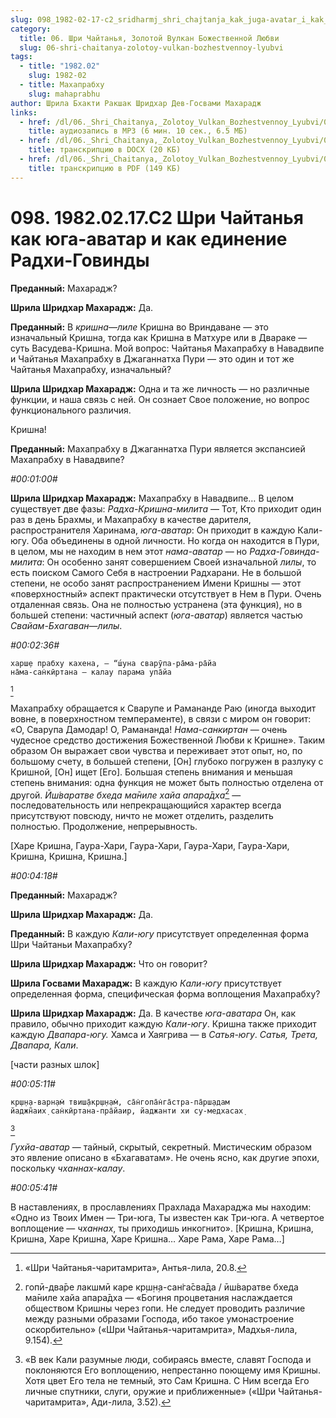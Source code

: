 ```yaml
---
slug: 098_1982-02-17-c2_sridharmj_shri_chajtanja_kak_juga-avatar_i_kak_edinenie_radhi-govindy
category:
  title: 06. Шри Чайтанья, Золотой Вулкан Божественной Любви
  slug: 06-shri-chaitanya-zolotoy-vulkan-bozhestvennoy-lyubvi
tags:
  - title: "1982.02"
    slug: 1982-02
  - title: Махапрабху
    slug: mahaprabhu
author: Шрила Бхакти Ракшак Шридхар Дев-Госвами Махарадж
links:
  - href: /dl/06._Shri_Chaitanya,_Zolotoy_Vulkan_Bozhestvennoy_Lyubvi/098_1982.02.17.C2_SridharMj_Shri_Chajtanja_kak_juga-avatar_i_kak_edinenie_Radhi-Govindy.mp3
    title: аудиозапись в MP3 (6 мин. 10 сек., 6.5 МБ)
  - href: /dl/06._Shri_Chaitanya,_Zolotoy_Vulkan_Bozhestvennoy_Lyubvi/098_1982.02.17.C2_SridharMj_Shri_Chajtanja_kak_juga-avatar_i_kak_edinenie_Radhi-Govindy.docx
    title: транскрипцию в DOCX (20 КБ)
  - href: /dl/06._Shri_Chaitanya,_Zolotoy_Vulkan_Bozhestvennoy_Lyubvi/098_1982.02.17.C2_SridharMj_Shri_Chajtanja_kak_juga-avatar_i_kak_edinenie_Radhi-Govindy.pdf
    title: транскрипцию в PDF (149 КБ)
---
```


# 098. 1982.02.17.C2 Шри Чайтанья как юга-аватар и как единение Радхи-Говинды

**Преданный:** Махарадж?

**Шрила Шридхар Махарадж:** Да.

**Преданный:** В *кришна*—*лиле* Кришна во Вриндаване — это изначальный Кришна, тогда как Кришна в Матхуре или в Двараке — суть Васудева-Кришна. Мой вопрос: Чайтанья Махапрабху в Навадвипе и Чайтанья Махапрабху в Джаганнатха Пури — это один и тот же Чайтанья Махапрабху, изначальный?

**Шрила Шридхар Махарадж:** Одна и та же личность — но различные функции, и наша связь с ней. Он сознает Свое положение, но вопрос функционального различия.

Кришна!

**Преданный:** Махапрабху в Джаганнатха Пури является экспансией Махапрабху в Навадвипе?

*#00:01:00#*

**Шрила Шридхар Махарадж:** Махапрабху в Навадвипе… В целом существует две фазы: *Радха-Кришна-милита* — Тот, Кто приходит один раз в день Брахмы, и Махапрабху в качестве дарителя, распространителя Харинама, *юга-аватар*: Он приходит в каждую Кали-югу. Оба объединены в одной личности. Но когда он находится в Пури, в целом, мы не находим в нем этот *нама-аватар* — но *Радха-Говинда-милита*: Он особенно занят совершением Своей изначальной *лилы*, то есть поиском Самого Себя в настроении Радхарани. Не в большой степени, не особо занят распространением Имени Кришны — этот «поверхностный» аспект практически отсутствует в Нем в Пури. Очень отдаленная связь. Она не полностью устранена (эта функция), но в большей степени: частичный аспект (*юга-аватар*) является частью *Свайам-Бхагаван*—*лилы*.

*#00:02:36#*

    харш̣е прабху кахена, — “ш́уна сварӯпа-ра̄ма-ра̄йа
    на̄ма-сан̇кӣртана — калау парама упа̄йа
[^_ftn1]

Махапрабху обращается к Сварупе и Рамананде Раю (иногда выходит вовне, в поверхностном темпераменте), в связи с миром он говорит: «О, Сварупа Дамодар! О, Рамананда! *Нама-санкиртан* — очень чудесное средство достижения Божественной Любви к Кришне». Таким образом Он выражает свои чувства и переживает этот опыт, но, по большому счету, в большей степени, [Он] глубоко погружен в разлуку с Кришной, [Он] ищет [Его]. Большая степень внимания и меньшая степень внимания: одна функция не может быть полностью отделена от другой. *Ӣш́варатве бхеда ма̄ниле хайа апара̄дха*[^_ftn2] — последовательность или непрекращающийся характер всегда присутствуют повсюду, ничто не может отделить, разделить полностью. Продолжение, непрерывность.

[Харе Кришна, Гаура-Хари, Гаура-Хари, Гаура-Хари, Гаура-Хари, Кришна, Кришна, Кришна.]

*#00:04:18#*

**Преданный:** Махарадж?

**Шрила Шридхар Махарадж:** Да.

**Преданный:** В каждую *Кали-югу* присутствует определенная форма Шри Чайтаньи Махапрабху?

**Шрила Шридхар Махарадж:** Что он говорит?

**Шрила Госвами Махарадж:** В каждую *Кали-югу* присутствует определенная форма, специфическая форма воплощения Махапрабху?

**Шрила Шридхар Махарадж:** Да. В качестве *юга-аватара* Он, как правило, обычно приходит каждую *Кали-югу*. Кришна также приходит каждую *Двапара-югу.* Хамса и Хаягрива — в *Сатья-югу*. *Сатья, Трета, Двапара, Кали*.

[части разных шлок]

*#00:05:11#*

    кр̣ш̣н̣а-варн̣ам̇ твиш̣а̄кр̣ш̣н̣ам̇, са̄н̇гопа̄н̇га̄стра-па̄рш̣адам
    йаджн̃аих̣ сан̇кӣртана-пра̄йаир, йаджанти хи су-медхасах̣
[^_ftn3]

*Гухйа-аватар* — тайный, скрытый, секретный. Мистическим образом это явление описано в «Бхагаватам». Не очень ясно, как другие эпохи, поскольку *чханнах-калау*.

*#00:05:41#*

В наставлениях, в прославлениях Прахлада Махараджа мы находим: «Одно из Твоих Имен — Три-юга, Ты известен как Три-юга. А четвертое воплощение — *чханнах*, ты приходишь инкогнито». [Кришна, Кришна, Кришна, Харе Кришна, Харе Кришна… Харе Рама, Харе Рама…]



[^_ftn1]: «Шри Чайтанья-чаритамрита», Антья-лила, 20.8.

[^_ftn2]: гопӣ-два̄ре лакшмӣ каре кр̣ш̣н̣а-сан̇га̄сва̄да / ӣш́варатве бхеда ма̄ниле хайа апара̄дха — «Богиня процветания наслаждается обществом Кришны через гопи. Не следует проводить различие между разными образами Господа, ибо такое умонастроение оскорбительно» («Шри Чайтанья-чаритамрита», Мадхья-лила, 9.154).

[^_ftn3]: «В век Кали разумные люди, собираясь вместе, славят Господа и поклоняются Его воплощению, непрестанно поющему имя Кришны. Хотя цвет Его тела не темный, это Сам Кришна. С Ним всегда Его личные спутники, слуги, оружие и приближенные» («Шри Чайтанья-чаритамрита», Ади-лила, 3.52).

